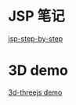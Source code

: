 # JSP 笔记 
[jsp-step-by-step](master/jsp-step-by-step)

# 3D demo 
[3d-threejs demo](master/3d-threejs)

